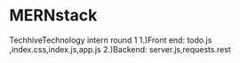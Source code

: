 # MERNstack
TechhiveTechnology intern round 1
1.)Front end: todo.js ,index.css,index.js,app.js
2.)Backend: server.js,requests.rest
